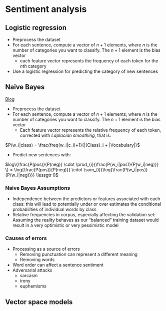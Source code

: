 # Sentiment analysis

## Logistic regression 

- Preprocess the dataset
- For each sentence, compute a vector of $n+1$ elements, where $n$ is the number of categories you want to classify. The $n+1$ element is the bias vector
  - each feature vector represents the frequency of each token for the $nth$ category
- Use a logistic regression for predicting the category of new sentences

## Naive Bayes

[Blog](https://medium.com/analytics-vidhya/sentiment-analysis-with-na%C3%AFve-bayes-131bdc1737e3)

- Preprocess the dataset
- For each sentence, compute a vector of $n+1$ elements, where $n$ is the number of categories you want to classify. The $n+1$ element is the bias vector
  - Each feature vector represents the relative frequency of each token, corrected with *Laplacian smoothing*, that is:

$P(w_i|class) = \frac{freq(w_i|c_i)+1}{|{Class}_i + |Vocabulary|}$
- Predict new sentences with:

$log\{\frac{P(pos)}{P(neg)} \cdot \prod_{i}{\frac{P(w_i|pos)}{P(w_i|neg)}} \} = \log{\frac{P(pos)}{P(neg)}} \cdot \sum_{i}{\log{\frac{P(w_i|pos)}{P(w_i|neg)}}} \lessgtr 0$

### Naive Bayes Assumptions

- Independence between the predictors or features associated with each class:  this will lead to potentially under or over estimates the conditional probabilities of individual words by class
- Relative frequencies in corpus, especially affecting the validation set: Assuming the reality behaves as our “balanced” training dataset would result in a very optimistic or very pessimistic model

### Causes of errors

- Processing as a source of errors
    - Removing punctuation can represent a different meaning
    - Removing words
- Word order can affect a sentence sentiment
- Adversarial attacks
    - sarcasm
    - irony
    - euphemisms

## Vector space models



